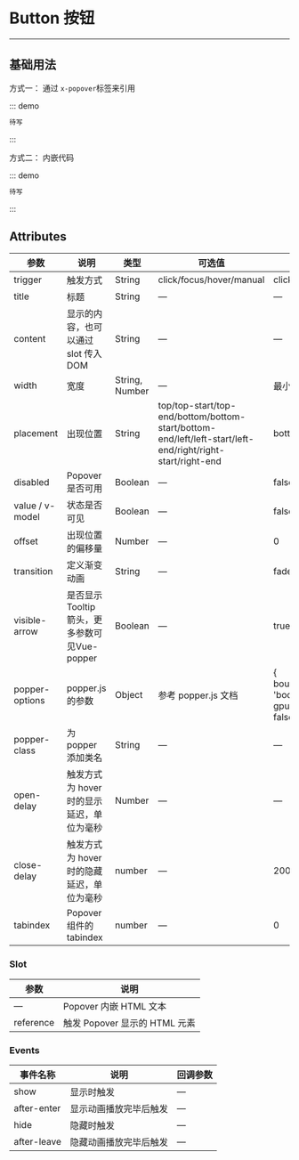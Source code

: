 # Button 按钮

----

## 基础用法

方式一：
通过 `x-popover`标签来引用

<x-popover-base-demo></x-popover-base-demo>

::: demo

```html
待写
```

:::

方式二：
内嵌代码

<x-popover-nest-demo></x-popover-nest-demo>

::: demo

```html
待写
```

:::

## Attributes
| 参数 | 说明 | 类型   | 可选值                                           | 默认值  |
| ---- | ---- | ------ | ------------------------------------------------ | ------- |
| trigger | 触发方式 | String | click/focus/hover/manual | click
| title | 标题 | String | — | —
| content | 显示的内容，也可以通过 slot 传入 DOM | String | — | —
| width | 宽度 | String, Number | — | 最小宽度 150px
| placement | 出现位置 | String | top/top-start/top-end/bottom/bottom-start/bottom-end/left/left-start/left-end/right/right-start/right-end | bottom
| disabled | Popover 是否可用 | Boolean | — | false
| value / v-model | 状态是否可见 | Boolean | — | false
| offset | 出现位置的偏移量 | Number | — | 0
| transition | 定义渐变动画 | String | — | fade-in-linear
| visible-arrow | 是否显示 Tooltip 箭头，更多参数可见Vue-popper | Boolean | — | true
| popper-options | popper.js 的参数 | Object | 参考 popper.js 文档 | { boundariesElement: 'body', gpuAcceleration: false }
| popper-class | 为 popper 添加类名 | String | — | —
| open-delay | 触发方式为 hover 时的显示延迟，单位为毫秒 | Number | — | —
| close-delay | 触发方式为 hover 时的隐藏延迟，单位为毫秒 | number | — | 200
| tabindex | Popover 组件的 tabindex | number | — | 0

### Slot
| 参数 | 说明 |
|--- | ---|
| — | Popover 内嵌 HTML 文本 |
| reference | 触发 Popover 显示的 HTML 元素 |

### Events
| 事件名称 | 说明 | 回调参数 |
|---------|--------|---------|
| show | 显示时触发 | — |
| after-enter | 显示动画播放完毕后触发 | — |
| hide | 隐藏时触发 | — |
| after-leave | 隐藏动画播放完毕后触发 | — |
